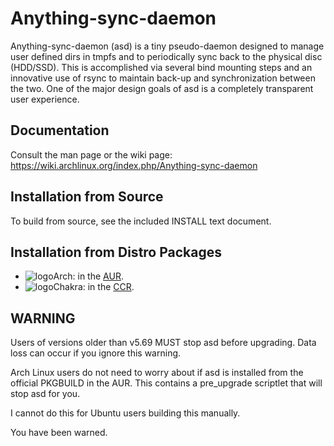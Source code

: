 # Anything-sync-daemon
Anything-sync-daemon (asd) is a tiny pseudo-daemon designed to manage user defined dirs in tmpfs and to periodically sync back to the physical disc (HDD/SSD). This is accomplished via several bind mounting steps and an innovative use of rsync to maintain back-up and synchronization between the two. One of the major design goals of asd is a completely transparent user experience.

## Documentation
Consult the man page or the wiki page: https://wiki.archlinux.org/index.php/Anything-sync-daemon

## Installation from Source
To build from source, see the included INSTALL text document.

## Installation from Distro Packages
* ![logo](http://www.monitorix.org/imgs/archlinux.png "arch logo")Arch: in the [AUR](https://aur.archlinux.org/packages/anything-sync-daemon).
* ![logo](http://s18.postimg.org/w5jvz71mt/chakra.jpg "chakra logo")Chakra: in the [CCR](http://chakraos.org/ccr/packages.php?ID=3750).

## WARNING
Users of versions older than v5.69 MUST stop asd before upgrading. Data loss can occur if you ignore this warning.

Arch Linux users do not need to worry about if asd is installed from the official PKGBUILD in the AUR. This contains a pre_upgrade scriptlet that will stop asd for you.

I cannot do this for Ubuntu users building this manually.

You have been warned.
